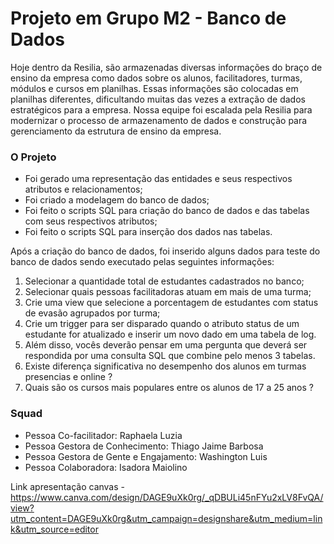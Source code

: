 <h1>Projeto em Grupo M2 - Banco de Dados</h1>

Hoje dentro da Resilia, são armazenadas diversas informações do braço de ensino da empresa como dados sobre os alunos, facilitadores, turmas, módulos e cursos em planilhas. Essas informações são colocadas em planilhas diferentes, dificultando muitas das vezes a extração de dados estratégicos para a empresa.
Nossa equipe foi escalada pela Resilia para modernizar o processo de armazenamento de dados e construção para gerenciamento da estrutura de ensino da empresa.

### O Projeto

- Foi gerado uma representação das entidades e seus respectivos atributos e relacionamentos;
- Foi criado a modelagem do banco de dados;
- Foi feito o scripts SQL para criação do banco de dados e das tabelas com seus respectivos atributos;
- Foi feito o scripts SQL para inserção dos dados nas tabelas.

Após a criação do banco de dados, foi inserido alguns dados para teste do banco de dados sendo executado pelas seguintes informações:

1. Selecionar a quantidade total de estudantes cadastrados no banco;
2. Selecionar quais pessoas facilitadoras atuam em mais de uma turma;
3. Crie uma view que selecione a porcentagem de estudantes com status de evasão agrupados por turma;
4. Crie um trigger para ser disparado quando o atributo status de um estudante for atualizado e inserir um novo dado em uma tabela de log.
5. Além disso, vocês deverão pensar em uma pergunta que deverá ser respondida por uma consulta SQL que combine pelo menos 3 tabelas.
6. Existe diferença significativa no desempenho dos alunos em turmas presencias e online ?
7. Quais são os cursos mais populares entre os alunos de 17 a 25 anos ?

### Squad

- Pessoa Co-facilitador: Raphaela Luzia
- Pessoa Gestora de Conhecimento: Thiago Jaime Barbosa
- Pessoa Gestora de Gente e Engajamento: Washington Luis
- Pessoa Colaboradora: Isadora Maiolino


Link apresentação canvas - https://www.canva.com/design/DAGE9uXk0rg/_qDBULi45nFYu2xLV8FvQA/view?utm_content=DAGE9uXk0rg&utm_campaign=designshare&utm_medium=link&utm_source=editor

